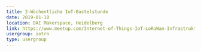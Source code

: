 ```yaml
---
title: 2-Wöchentliche IoT-Bastelstunde
date: 2019-01-10
location: DAI Makerspace, Heidelberg
link: https://www.meetup.com/Internet-of-Things-IoT-LoRaWan-Infrastruktur-4-RheinNeckar/events/257183599/
usergroup: iotrn
type: usergroup
---
```

